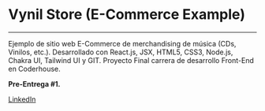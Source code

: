 # Vynil Store (E-Commerce Example)
---

 Ejemplo de sitio web E-Commerce de merchandising de música (CDs, Vinilos, etc.). Desarrollado con React.js, JSX, HTML5, CSS3, Node.js, Chakra UI, Tailwind UI y GIT. Proyecto Final carrera de desarrollo Front-End en Coderhouse.

**Pre-Entrega #1.**

[LinkedIn](https://www.linkedin.com/in/mateoleottameier/)